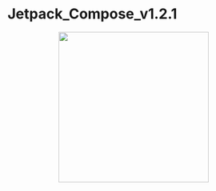 # Jetpack_Compose_v1.2.1

<p align="center">
<img src = "https://ik.imagekit.io/b1tyxyuh2/Screenshot_2022-10-01_at_11.14.45_PM_KhKf0Xfjl.png?ik-sdk-version=javascript-1.4.3&updatedAt=1664647631675" height=300px/>
</p>
